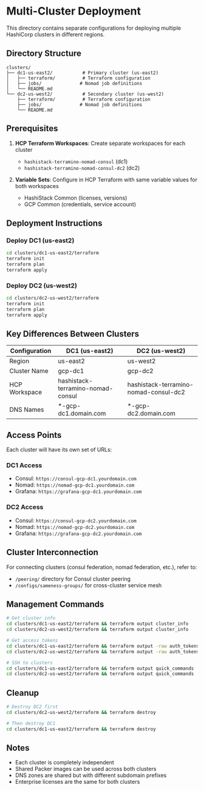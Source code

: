 # Multi-Cluster Deployment

This directory contains separate configurations for deploying multiple HashiCorp clusters in different regions.

## Directory Structure

```
clusters/
├── dc1-us-east2/           # Primary cluster (us-east2)
│   ├── terraform/          # Terraform configuration
│   ├── jobs/              # Nomad job definitions
│   └── README.md
└── dc2-us-west2/           # Secondary cluster (us-west2)
    ├── terraform/          # Terraform configuration
    ├── jobs/              # Nomad job definitions
    └── README.md
```

## Prerequisites

1. **HCP Terraform Workspaces**: Create separate workspaces for each cluster
   - `hashistack-terramino-nomad-consul` (dc1)
   - `hashistack-terramino-nomad-consul-dc2` (dc2)

2. **Variable Sets**: Configure in HCP Terraform with same variable values for both workspaces
   - HashiStack Common (licenses, versions)
   - GCP Common (credentials, service account)

## Deployment Instructions

### Deploy DC1 (us-east2)
```bash
cd clusters/dc1-us-east2/terraform
terraform init
terraform plan
terraform apply
```

### Deploy DC2 (us-west2)
```bash
cd clusters/dc2-us-west2/terraform
terraform init
terraform plan
terraform apply
```

## Key Differences Between Clusters

| Configuration | DC1 (us-east2) | DC2 (us-west2) |
|---------------|----------------|----------------|
| Region        | us-east2       | us-west2       |
| Cluster Name  | gcp-dc1        | gcp-dc2        |
| HCP Workspace | hashistack-terramino-nomad-consul | hashistack-terramino-nomad-consul-dc2 |
| DNS Names     | *-gcp-dc1.domain.com | *-gcp-dc2.domain.com |

## Access Points

Each cluster will have its own set of URLs:

### DC1 Access
- Consul: `https://consul-gcp-dc1.yourdomain.com`
- Nomad: `https://nomad-gcp-dc1.yourdomain.com`
- Grafana: `https://grafana-gcp-dc1.yourdomain.com`

### DC2 Access
- Consul: `https://consul-gcp-dc2.yourdomain.com`
- Nomad: `https://nomad-gcp-dc2.yourdomain.com`
- Grafana: `https://grafana-gcp-dc2.yourdomain.com`

## Cluster Interconnection

For connecting clusters (consul federation, nomad federation, etc.), refer to:
- `/peering/` directory for Consul cluster peering
- `/configs/sameness-groups/` for cross-cluster service mesh

## Management Commands

```bash
# Get cluster info
cd clusters/dc1-us-east2/terraform && terraform output cluster_info
cd clusters/dc2-us-west2/terraform && terraform output cluster_info

# Get access tokens
cd clusters/dc1-us-east2/terraform && terraform output -raw auth_tokens
cd clusters/dc2-us-west2/terraform && terraform output -raw auth_tokens

# SSH to clusters
cd clusters/dc1-us-east2/terraform && terraform output quick_commands
cd clusters/dc2-us-west2/terraform && terraform output quick_commands
```

## Cleanup

```bash
# Destroy DC2 first
cd clusters/dc2-us-west2/terraform && terraform destroy

# Then destroy DC1
cd clusters/dc1-us-east2/terraform && terraform destroy
```

## Notes

- Each cluster is completely independent
- Shared Packer images can be used across both clusters
- DNS zones are shared but with different subdomain prefixes
- Enterprise licenses are the same for both clusters